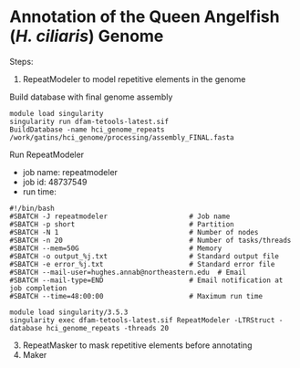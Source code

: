 # Annotation of the Queen Angelfish (*H. ciliaris*) Genome

Steps:
1. RepeatModeler to model repetitive elements in the genome

Build database with final genome assembly
```
module load singularity
singularity run dfam-tetools-latest.sif
BuildDatabase -name hci_genome_repeats /work/gatins/hci_genome/processing/assembly_FINAL.fasta
```

Run RepeatModeler
- job name: repeatmodeler
- job id: 48737549
- run time:
```
#!/bin/bash
#SBATCH -J repeatmodeler                    # Job name
#SBATCH -p short                            # Partition
#SBATCH -N 1                                # Number of nodes
#SBATCH -n 20                               # Number of tasks/threads
#SBATCH --mem=50G                           # Memory
#SBATCH -o output_%j.txt                    # Standard output file
#SBATCH -e error_%j.txt                     # Standard error file
#SBATCH --mail-user=hughes.annab@northeastern.edu  # Email
#SBATCH --mail-type=END                     # Email notification at job completion
#SBATCH --time=48:00:00                     # Maximum run time

module load singularity/3.5.3
singularity exec dfam-tetools-latest.sif RepeatModeler -LTRStruct -database hci_genome_repeats -threads 20
```

3. RepeatMasker to mask repetitive elements before annotating
4. Maker
